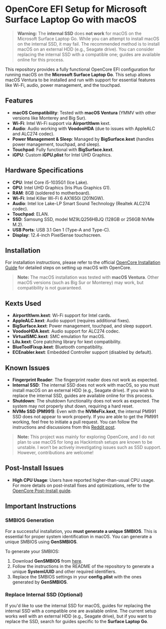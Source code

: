 # OpenCore EFI Setup for Microsoft Surface Laptop Go with macOS

> **Warning:** The **internal SSD** does **not work** for macOS on the Microsoft Surface Laptop Go. While you can attempt to install macOS on the internal SSD, it may fail. The recommended method is to install macOS on an external HDD (e.g., Seagate drive). You can consider replacing the internal SSD with a compatible one; guides are available online for this process.

This repository provides a fully functional OpenCore EFI configuration for running macOS on the **Microsoft Surface Laptop Go**. This setup allows macOS Ventura to be installed and run with support for essential features like Wi-Fi, audio, power management, and the touchpad.

## Features

- **macOS Compatibility**: Tested with **macOS Ventura** (YMMV with other versions like Monterey and Big Sur).
- **Wi-Fi**: Intel Wi-Fi support via **AirportItlwm** kext.
- **Audio**: Audio working with **VoodooHDA** (due to issues with AppleALC and ALC274 codec).
- **Power Management & Sleep**: Managed by **BigSurface.kext** (handles power management, touchpad, and sleep).
- **Touchpad**: Fully functional with **BigSurface.kext**.
- **iGPU**: Custom **iGPU.plist** for Intel UHD Graphics.

## Hardware Specifications

- **CPU**: Intel Core i5-1035G1 (Ice Lake).
- **GPU**: Intel UHD Graphics (Iris Plus Graphics G1).
- **RAM**: 8GB (soldered to motherboard).
- **Wi-Fi**: Intel Killer Wi-Fi 6 AX1650i (201NGW).
- **Audio**: Intel Ice Lake-LP Smart Sound Technology (Realtek ALC274 codec).
- **Touchpad**: ELAN.
- **SSD**: Samsung SSD, model MZ9LQ256HBJQ (128GB or 256GB NVMe M.2).
- **USB Ports**: USB 3.1 Gen 1 (Type-A and Type-C).
- **Display**: 12.4-inch PixelSense touchscreen.

## Installation

For installation instructions, please refer to the official [OpenCore Installation Guide](https://dortania.github.io/OpenCore-Install-Guide/) for detailed steps on setting up macOS with OpenCore.

> **Note:** The macOS installation was tested with **macOS Ventura**. Other macOS versions (such as Big Sur or Monterey) may work, but compatibility is not guaranteed.

## Kexts Used

- **AirportItlwm.kext**: Wi-Fi support for Intel cards.
- **AppleALC.kext**: Audio support (requires additional fixes).
- **BigSurface.kext**: Power management, touchpad, and sleep support.
- **VoodooHDA.kext**: Audio support for ALC274 codec.
- **VirtualSMC.kext**: SMC emulation for macOS.
- **Lilu.kext**: Core patching library for kext compatibility.
- **BlueToolFixup.kext**: Bluetooth compatibility.
- **ECEnabler.kext**: Embedded Controller support (disabled by default).

## Known Issues

- **Fingerprint Reader**: The fingerprint reader does not work as expected.
- **Internal SSD**: The internal SSD does not work with macOS, so you must install macOS on an external HDD (e.g., Seagate drive). If you wish to replace the internal SSD, guides are available online for this process.
- **Shutdown**: The shutdown functionality does not work as expected. The system may not properly shut down, requiring a hard reset.
- **NVMe SSD (PM991)**: Even with the **NVMeFix.kext**, the internal PM991 SSD does not appear to work properly. If you are able to get the PM991 working, feel free to initiate a pull request. You can follow the instructions and discussions from this [Reddit post](https://www.reddit.com/r/hackintosh/comments/w6s8am/pm991_working_monterey_125_samsung_nt350xcr/).

> **Note:** This project was mainly for exploring OpenCore, and I do not plan to use macOS for long as Hackintosh setups are known to be unstable. I won’t be actively investigating issues such as SSD support. However, contributions are welcome!

## Post-Install Issues

- **High CPU Usage**: Users have reported higher-than-usual CPU usage. For more details on post-install fixes and optimizations, refer to the [OpenCore Post-Install guide](https://dortania.github.io/OpenCore-Post-Install/).

## Important Instructions

### SMBIOS Generation

For a successful installation, you **must generate a unique SMBIOS**. This is essential for proper system identification in macOS. You can generate a unique SMBIOS using **GenSMBIOS**.

To generate your SMBIOS:

1. Download **GenSMBIOS** from [here](https://github.com/corpnewt/GenSMBIOS).
2. Follow the instructions in the README of the repository to generate a unique **SystemUUID** and other required identifiers.
3. Replace the SMBIOS settings in your **config.plist** with the ones generated by **GenSMBIOS**.

### Replace Internal SSD (Optional)

If you'd like to use the internal SSD for macOS, guides for replacing the internal SSD with a compatible one are available online. The current setup works well with an external HDD (e.g., Seagate drive), but if you want to replace the SSD, search for guides specific to the **Surface Laptop Go**.
